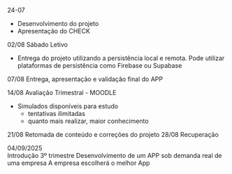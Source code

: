 24-07
- Desenvolvimento do projeto
- Apresentação do CHECK 

02/08 Sábado Letivo
- Entrega do projeto utilizando a persistência local e remota.
Pode utilizar plataformas de persistência como Firebase ou Supabase

07/08
Entrega, apresentação e validação final do APP

14/08
Avaliação Trimestral - MOODLE 
- Simulados disponíveis para estudo
    - tentativas ilimitadas
    - quanto mais realizar, maior conhecimento 

21/08 Retomada de conteúdo e correções do projeto 
28/08 Recuperação 

04/09/2025	
Introdução 3º trimestre
Desenvolvimento de um APP sob demanda real de uma empresa
A empresa escolherá o melhor App